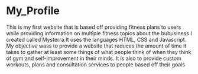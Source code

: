 # My_Profile
This is my first  website that  is based off providing fitness plans to users while providing information on multiple fitness topics about the bubusiness I created called Mysterra.It uses the languages HTML, CSS and Javascript.
My objective wass to provide a website that reduces the amount of time it takes to gather at least some things of what people think of when they think of gym and self-improvement in their minds. It is also to provide custom workouts, plans and consultation services to people based off their goals 
